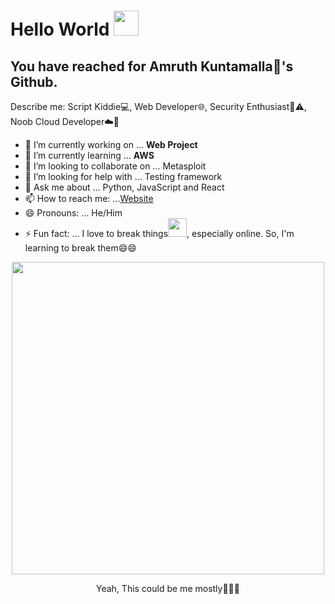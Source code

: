 # Hello World <img src="https://github.com/itsvinayak/itsvinayak/blob/master/assets/Hi.gif" width="40px">

## You have reached for Amruth Kuntamalla🐧's Github.  
  Describe me: Script Kiddie💻, Web Developer🌐, Security Enthusiast🚩⚠️, Noob Cloud Developer☁️🤣 

- 🔭 I’m currently working on ... <b>Web Project</b>
- 🌱 I’m currently learning ... <b>AWS</b>
- 👯 I’m looking to collaborate on ... Metasploit
- 🤔 I’m looking for help with ... Testing framework
- 💬 Ask me about ... Python, JavaScript and React 
- 📫 How to reach me: ...[Website](http://www.therealscripts.com/author)
- 😄 Pronouns: ... He/Him
- ⚡ Fun fact: ... I love to break things<img src="https://github.com/itsvinayak/itsvinayak/blob/master/assets/code-cat.gif" width="30px">, especially online. So, I'm learning to break them😄😄

<p align="center"><img src="https://media2.giphy.com/media/l3vR85PnGsBwu1PFK/source.gif" width="500px"></p>
<p align="center">Yeah, This could be me mostly🤣🤣🤣</p>
